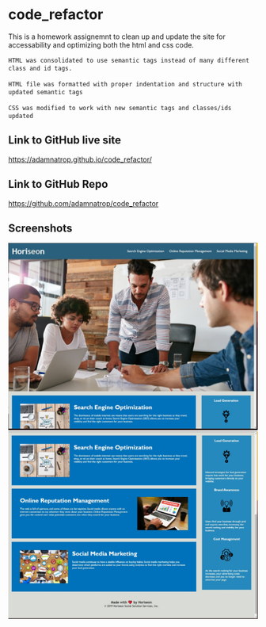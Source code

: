 # code_refactor

This is a homework assignemnt to clean up and update the site for accessability and optimizing both the html and css code. 

    HTML was consolidated to use semantic tags instead of many different class and id tags. 

    HTML file was formatted with proper indentation and structure with updated semantic tags

    CSS was modified to work with new semantic tags and classes/ids updated

## Link to GitHub live site

https://adamnatrop.github.io/code_refactor/

## Link to GitHub Repo

https://github.com/adamnatrop/code_refactor

## Screenshots

![screenshot-1](./assets/images/screen_01.jpg)
![screenshot-2](./assets/images/screen_02.jpg)